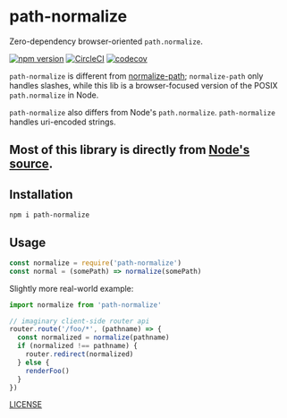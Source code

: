 # path-normalize

Zero-dependency browser-oriented `path.normalize`.

[![npm version](https://img.shields.io/npm/v/path-normalize.svg)](https://npm.im/path-normalize) [![CircleCI](https://circleci.com/gh/zacanger/path-normalize/tree/master.svg?style=svg)](https://circleci.com/gh/zacanger/path-normalize/tree/master) [![codecov](https://codecov.io/gh/zacanger/path-normalize/branch/master/graph/badge.svg)](https://codecov.io/gh/zacanger/path-normalize)

`path-normalize` is different from
[normalize-path](http://npm.im/normalize-path); `normalize-path` only handles
slashes, while this lib is a browser-focused version of the POSIX
`path.normalize` in Node.

`path-normalize` also differs from Node's `path.normalize`. `path-normalize`
handles uri-encoded strings.

Most of this library is directly from
[Node's source](https://github.com/nodejs/node/blob/b404aa56c0e776c9722017ca020f9d04c7aa6de2/lib/path.js#L1182).
--------

## Installation

`npm i path-normalize`

## Usage

```javascript
const normalize = require('path-normalize')
const normal = (somePath) => normalize(somePath)
```

Slightly more real-world example:

```javascript
import normalize from 'path-normalize'

// imaginary client-side router api
router.route('/foo/*', (pathname) => {
  const normalized = normalize(pathname)
  if (normalized !== pathname) {
    router.redirect(normalized)
  } else {
    renderFoo()
  }
})
```

[LICENSE](./LICENSE.md)
